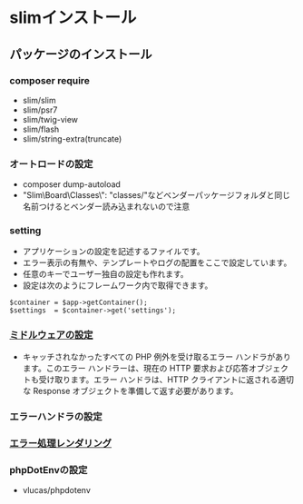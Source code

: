 # slimインストール

## パッケージのインストール

### composer require
- slim/slim
- slim/psr7
- slim/twig-view
- slim/flash
- slim/string-extra(truncate)

### オートロードの設定
- composer dump-autoload
- "Slim\\Board\\Classes\\": "classes/"などベンダーパッケージフォルダと同じ名前つけるとベンダー読み込まれないので注意

### setting
- アプリケーションの設定を記述するファイルです。
- エラー表示の有無や、テンプレートやログの配置をここで設定しています。
- 任意のキーでユーザー独自の設定も作れます。
- 設定は次のようにフレームワーク内で取得できます。
```.php
$container = $app->getContainer();
$settings  = $container->get('settings');
```

### [ミドルウェアの設定](https://www.slimframework.com/docs/v4/middleware/error-handling.html#error-handlingrendering)
- キャッチされなかったすべての PHP 例外を受け取るエラー ハンドラがあります。このエラー ハンドラーは、現在の HTTP 要求および応答オブジェクトも受け取ります。エラー ハンドラは、HTTP クライアントに返される適切な Response オブジェクトを準備して返す必要があります。

### エラーハンドラの設定

### [エラー処理レンダリング](https://www.slimframework.com/docs/v4/middleware/error-handling.html#error-handlingrendering)

### phpDotEnvの設定
- vlucas/phpdotenv